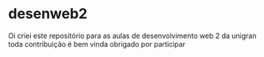 # desenweb2
Oi criei este repositório para as aulas de desenvolvimento web 2 da unigran 
toda contribuição é bem vinda obrigado por participar 
